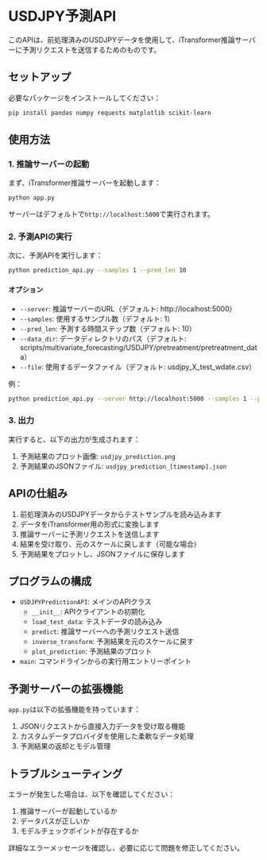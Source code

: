 # USDJPY予測API

このAPIは、前処理済みのUSDJPYデータを使用して、iTransformer推論サーバーに予測リクエストを送信するためのものです。

## セットアップ

必要なパッケージをインストールしてください：

```bash
pip install pandas numpy requests matplotlib scikit-learn
```

## 使用方法

### 1. 推論サーバーの起動

まず、iTransformer推論サーバーを起動します：

```bash
python app.py
```

サーバーはデフォルトで`http://localhost:5000`で実行されます。

### 2. 予測APIの実行

次に、予測APIを実行します：

```bash
python prediction_api.py --samples 1 --pred_len 10
```

#### オプション

- `--server`: 推論サーバーのURL（デフォルト: http://localhost:5000）
- `--samples`: 使用するサンプル数（デフォルト: 1）
- `--pred_len`: 予測する時間ステップ数（デフォルト: 10）
- `--data_dir`: データディレクトリのパス（デフォルト: scripts/multivariate_forecasting/USDJPY/pretreatment/pretreatment_data）
- `--file`: 使用するデータファイル（デフォルト: usdjpy_X_test_wdate.csv）

例：

```bash
python prediction_api.py --server http://localhost:5000 --samples 1 --pred_len 30 --file usdjpy_X_test_wdate.csv
```

### 3. 出力

実行すると、以下の出力が生成されます：

1. 予測結果のプロット画像: `usdjpy_prediction.png`
2. 予測結果のJSONファイル: `usdjpy_prediction_[timestamp].json`

## APIの仕組み

1. 前処理済みのUSDJPYデータからテストサンプルを読み込みます
2. データをiTransformer用の形式に変換します
3. 推論サーバーに予測リクエストを送信します
4. 結果を受け取り、元のスケールに戻します（可能な場合）
5. 予測結果をプロットし、JSONファイルに保存します

## プログラムの構成

- `USDJPYPredictionAPI`: メインのAPIクラス
  - `__init__`: APIクライアントの初期化
  - `load_test_data`: テストデータの読み込み
  - `predict`: 推論サーバーへの予測リクエスト送信
  - `inverse_transform`: 予測結果を元のスケールに戻す
  - `plot_prediction`: 予測結果のプロット
- `main`: コマンドラインからの実行用エントリーポイント

## 予測サーバーの拡張機能

`app.py`は以下の拡張機能を持っています：

1. JSONリクエストから直接入力データを受け取る機能
2. カスタムデータプロバイダを使用した柔軟なデータ処理
3. 予測結果の返却とモデル管理

## トラブルシューティング

エラーが発生した場合は、以下を確認してください：

1. 推論サーバーが起動しているか
2. データパスが正しいか
3. モデルチェックポイントが存在するか

詳細なエラーメッセージを確認し、必要に応じて問題を修正してください。 